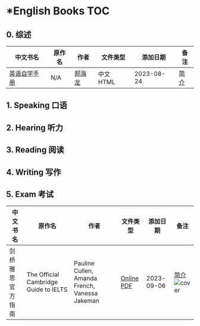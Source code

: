# *English Books TOC

## 0. 综述

| 中文书名                                    | 原作名 | 作者                              | 文件类型  | 添加日期   | 备注                                |
| ------------------------------------------- | ------ | --------------------------------- | --------- | ---------- | ----------------------------------- |
| [英语自学手册](https://sspai.com/series/77) | N/A    | [郝海龙](https://haohailong.net/) | 中文 HTML | 2023-08-24 | [简介](https://sspai.com/series/77) |

## 1. Speaking 口语

## 2. Hearing 听力
## 3. Reading 阅读

## 4. Writing 写作
## 5. Exam 考试

| 中文书名         | 原作名                                | 作者                                           | 文件类型                                                     | 添加日期   | 备注                                                         |
| ---------------- | ------------------------------------- | ---------------------------------------------- | ------------------------------------------------------------ | ---------- | ------------------------------------------------------------ |
| 剑桥雅思官方指南 | The Official Cambridge Guide to IELTS | Pauline Cullen, Amanda French, Vanessa Jakeman | [Online PDF](https://images.static-collegedunia.com/public/college_data/images/entrance/entrance_brochure/1619009355The%20official%20cambridge%20guide%20to%20ielts-%201st%20book.pdf) | 2023-09-06 | [简介](https://www.cambridge.es/en/catalogue/exams/courses/the-official-cambridge-guide-to-ielts)<br />![cover](https://www.cambridge.es/var/ezdemo_site/storage/images/catalogue/exams/exams-libros-sueltos/official-cambridge-guide-to-ielts/16516-1-esl-ES/official-cambridge-guide-to-ielts.jpg) |
